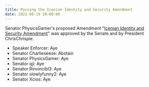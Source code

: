 ```yaml
---
title: Passing the Icenian Identity and Security Amendment
date: 2022-08-19 18:00:00
---
```


Senator PhysicsGamer's proposed Amendment "[Icenian Identity and Security Amendment](https://docs.google.com/document/d/1WXeqCG51nIlZtXXIwXnN_ZO6k66D1JRW/mobilebasic)" was approved by the Senate and by President ChrisChrispie.
<!--more-->

- Speaker Enforcer: Aye
- Senator Charlieseese: Abstain
- Senator PhysicsGamer: Aye
- Senator qji: Aye
- Senator Rinvincibl3: Aye
- Senator slowlyfunny2: Aye
- Senator Xcios: Aye
